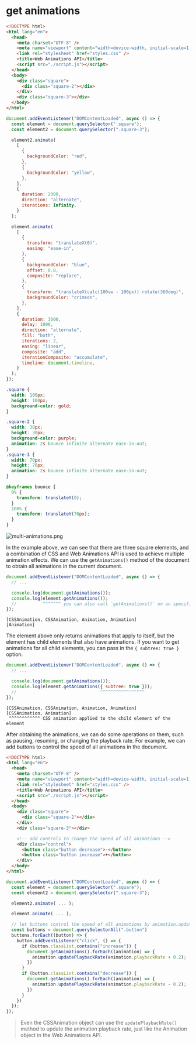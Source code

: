 # get animations

```html
<!DOCTYPE html>
<html lang="en">
  <head>
    <meta charset="UTF-8" />
    <meta name="viewport" content="width=device-width, initial-scale=1.0" />
    <link rel="stylesheet" href="styles.css" />
    <title>Web Animations API</title>
    <script src="./script.js"></script>
  </head>
  <body>
    <div class="square">
      <div class="square-2"></div>
    </div>
    <div class="square-3"></div>
  </body>
</html>
```

```js
document.addEventListener("DOMContentLoaded", async () => {
  const element = document.querySelector(".square");
  const element2 = document.querySelector(".square-3");

  element2.animate(
    [
      {
        backgroundColor: "red",
      },
      {
        backgroundColor: "yellow",
      },
    ],
    {
      duration: 2000,
      direction: "alternate",
      iterations: Infinity,
    }
  );

  element.animate(
    [
      {
        transform: "translateX(0)",
        easing: "ease-in",
      },
      {
        backgroundColor: "blue",
        offset: 0.8,
        composite: "replace",
      },
      {
        transform: "translateX(calc(100vw - 100px)) rotate(360deg)",
        backgroundColor: "crimson",
      },
    ],
    {
      duration: 3000,
      delay: 1000,
      direction: "alternate",
      fill: "both",
      iterations: 2,
      easing: "linear",
      composite: "add",
      iterationComposite: "accumulate",
      timeline: document.timeline,
    }
  );
});
```

```css
.square {
  width: 100px;
  height: 100px;
  background-color: gold;
}

.square-2 {
  width: 30px;
  height: 30px;
  background-color: purple;
  animation: 2s bounce infinite alternate ease-in-out;
}
.square-3 {
  width: 70px;
  height: 70px;
  animation: 2s bounce infinite alternate ease-in-out;
}

@keyframes bounce {
  0% {
    transform: translateY(0);
  }
  100% {
    transform: translateY(70px);
  }
}
```

![multi-animations.png](../assets/imgs/multi-animations.png)

In the example above, we can see that there are three square elements, and a combination of CSS and Web Animations API is used to achieve multiple animation effects. We can use the `getAnimations()` method of the document to obtain all animations in the current document.

```js
document.addEventListener("DOMContentLoaded", async () => {
  // ...

  console.log(document.getAnimations());
  console.log(element.getAnimations());
  //          ^^^^^^^ you can also call `getAnimations()` on an specific element, it'll return the animations that are applied to that element.
});
```

```
[CSSAnimation, CSSAnimation, Animation, Animation]
[Animation]
```

The element above only returns animations that apply to itself, but the element has child elements that also have animations. If you want to get animations for all child elements, you can pass in the `{ subtree: true }` option.

```js
document.addEventListener("DOMContentLoaded", async () => {
  // ...

  console.log(document.getAnimations());
  console.log(element.getAnimations({ subtree: true }));
  //                                ^^^^^^^^^^^^^^^^^
});
```

```
[CSSAnimation, CSSAnimation, Animation, Animation]
[CSSAnimation, Animation]
 ^^^^^^^^^^^^ CSS animation applied to the child element of the element
```

After obtaining the animations, we can do some operations on them, such as pausing, resuming, or changing the playback rate. For example, we can add buttons to control the speed of all animations in the document.


```html
<!DOCTYPE html>
<html lang="en">
  <head>
    <meta charset="UTF-8" />
    <meta name="viewport" content="width=device-width, initial-scale=1.0" />
    <link rel="stylesheet" href="styles.css" />
    <title>Web Animations API</title>
    <script src="./script.js"></script>
  </head>
  <body>
    <div class="square">
      <div class="square-2"></div>
    </div>
    <div class="square-3"></div>

    <!-- add controls to change the speed of all animations -->
    <div class="control">
      <button class="button decrease">-</button>
      <button class="button increase">+</button>
    </div>
  </body>
</html>
```

```js
document.addEventListener("DOMContentLoaded", async () => {
  const element = document.querySelector(".square");
  const element2 = document.querySelector(".square-3");

  element2.animate( ... );

  element.animate( ... );

  // let buttons control the speed of all animations by animation.updatePlaybackRate() to change the playback rate of all animations in the document.
  const buttons = document.querySelectorAll(".button")
  buttons.forEach((button) => {
    button.addEventListener("click", () => {
      if (button.classList.contains("increase")) {
        document.getAnimations().forEach((animation) => {
          animation.updatePlaybackRate(animation.playbackRate + 0.2);
        })
      }
      if (button.classList.contains("decrease")) {
        document.getAnimations().forEach((animation) => {
          animation.updatePlaybackRate(animation.playbackRate - 0.2);
        })
      }
    })
  });
});
```

> Even the CSSAnimation object can use the `updatePlaybackRate()` method to update the animation playback rate, just like the Animation object in the Web Animations API.


